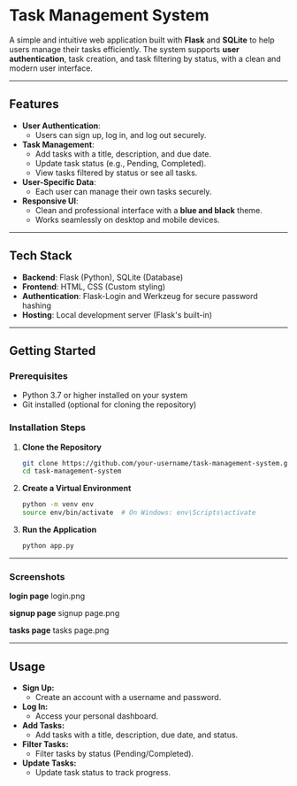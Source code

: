 # **Task Management System**

A simple and intuitive web application built with **Flask** and **SQLite** to help users manage their tasks efficiently. The system supports **user authentication**, task creation, and task filtering by status, with a clean and modern user interface.

---

## **Features**

- **User Authentication**:  
  - Users can sign up, log in, and log out securely.
- **Task Management**:  
  - Add tasks with a title, description, and due date.  
  - Update task status (e.g., Pending, Completed).  
  - View tasks filtered by status or see all tasks.
- **User-Specific Data**:  
  - Each user can manage their own tasks securely.
- **Responsive UI**:  
  - Clean and professional interface with a **blue and black** theme.  
  - Works seamlessly on desktop and mobile devices.

---

## **Tech Stack**

- **Backend**: Flask (Python), SQLite (Database)
- **Frontend**: HTML, CSS (Custom styling)
- **Authentication**: Flask-Login and Werkzeug for secure password hashing
- **Hosting**: Local development server (Flask's built-in)

---

## **Getting Started**

### Prerequisites

- Python 3.7 or higher installed on your system
- Git installed (optional for cloning the repository)

### Installation Steps

1. **Clone the Repository**
   ```bash
   git clone https://github.com/your-username/task-management-system.git
   cd task-management-system
2. **Create a Virtual Environment**
   ```bash
   python -m venv env
   source env/bin/activate  # On Windows: env\Scripts\activate
3. **Run the Application**
   ```bash
   python app.py

---

### Screenshots
**login page**
login.png

**signup page**
signup page.png

**tasks page**
tasks page.png

---

## **Usage**
- **Sign Up:**
  - Create an account with a username and password.
- **Log In:**
  - Access your personal dashboard.
- **Add Tasks:**
  - Add tasks with a title, description, due date, and status.
- **Filter Tasks:**
  - Filter tasks by status (Pending/Completed).
- **Update Tasks:**
  - Update task status to track progress.
   

